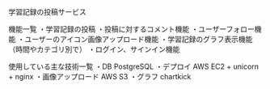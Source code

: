 学習記録の投稿サービス

機能一覧
・学習記録の投稿
・投稿に対するコメント機能
・ユーザーフォロー機能
・ユーザーのアイコン画像アップロード機能
・学習記録のグラフ表示機能（時間やカテゴリ別で）
・ログイン、サインイン機能

使用している主な技術一覧
・DB PostgreSQL
・デプロイ AWS EC2 + unicorn + nginx
・画像アップロード AWS S3
・グラフ chartkick
